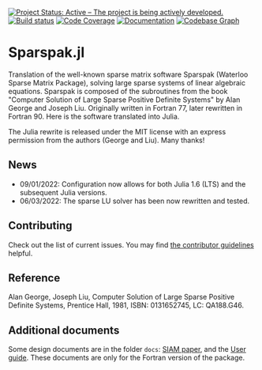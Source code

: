 [![Project Status: Active – The project is being actively developed.](http://www.repostatus.org/badges/latest/active.svg)](http://www.repostatus.org/#active)
[![Build status](https://github.com/PetrKryslUCSD/Sparspak.jl/workflows/CI/badge.svg)](https://github.com/PetrKryslUCSD/Sparspak.jl/actions)
[![Code Coverage](https://codecov.io/gh/PetrKryslUCSD/FinEtools.jl/branch/master/graph/badge.svg)](https://app.codecov.io/gh/PetrKryslUCSD/Sparspak.jl)
[![Documentation](https://img.shields.io/badge/docs-dev-blue.svg)](https://petrkryslucsd.github.io/Sparspak.jl/dev)
[![Codebase Graph](https://img.shields.io/badge/Codebase-graph-green.svg)](https://octo-repo-visualization.vercel.app/?repo=PetrKryslUCSD/Sparspak.jl)

# Sparspak.jl

Translation of the well-known sparse matrix software Sparspak (Waterloo Sparse Matrix Package), solving
large sparse systems of linear algebraic equations. Sparspak is composed of the
subroutines from the book "Computer Solution of Large Sparse Positive Definite
Systems" by Alan George and Joseph Liu. Originally written in Fortran 77, later
rewritten in Fortran 90. Here is the software translated into Julia.

The Julia rewrite is released  under the MIT license with an express permission from the authors (George and Liu). Many thanks!

## News

- 09/01/2022: Configuration now allows for both Julia 1.6 (LTS) and the subsequent Julia versions.
- 06/03/2022: The sparse LU solver has been now rewritten and tested.

## Contributing

Check out the list of current issues. You may find [the contributor guidelines](https://opensource.com/life/16/3/contributor-guidelines-template-and-tips) helpful.

## Reference

Alan George, Joseph Liu,
Computer Solution of Large Sparse Positive Definite Systems,
Prentice Hall, 1981,
ISBN: 0131652745,
LC: QA188.G46.

## Additional documents

Some design documents are in the folder `docs`: 
[SIAM paper](docs/Object_Oriented_interface_to_Sparspak.pdf), and the [User guide](docs/guide.pdf). These documents are only for
the Fortran version of the package.

